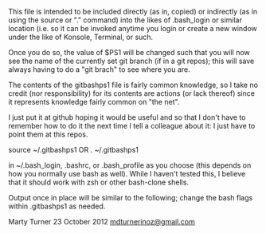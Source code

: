 This file is intended to be included directly (as in, copied) or indirectly (as in using the source or "." command)
into the likes of .bash_login or similar location (i.e. so it can be invoked anytime you login or create a new window
under the like of Konsole, Terminal, or such.

Once you do so, the value of $PS1 will be changed such that you will now see the name of the currently set git branch (if in a git repos); this will save always having to do a "git brach" to see where you are.

The contents of the gitbashps1 file is fairly common knowledge, so I take no credit (nor responsibility) for its contents are actions (or lack thereof) since it represents knowledge fairly common on "the net".

I just put it at github hoping it would be useful and so that I don't have to remember how to do it the next time I tell a colleague about it: I just have to point them at this repos.

source ~/.gitbashps1 
OR
. ~/.gitbashps1

in ~/.bash_login, .bashrc, or .bash_profile as you choose (this depends on how you normally use bash as well). While I haven't tested this, I believe that it should work with zsh or other bash-clone shells.

Output once in place will be similar to the following; change the bash flags within .gitbashps1 as needed.



Marty Turner 23 October 2012
mdturnerinoz@gmail.com
